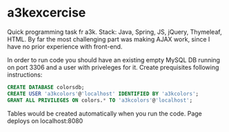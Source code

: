 # a3kexcercise


Quick programming task fr a3k. Stack: Java, Spring, JS, jQuery, Thymeleaf, HTML.
By far the most challenging part was making AJAX work, since I have no prior experience with front-end.

In order to run code you should have an existing empty MySQL DB running on port 3306 and a user with priveleges for it.
Create prequisites following instructions:
```sql
CREATE DATABASE colorsdb;
CREATE USER 'a3kcolors'@'localhost' IDENTIFIED BY 'a3kcolors';
GRANT ALL PRIVILEGES ON colors.* TO 'a3kcolors'@'localhost';
```
Tables would be created automatically when you run the code.
Page deploys on localhost:8080
